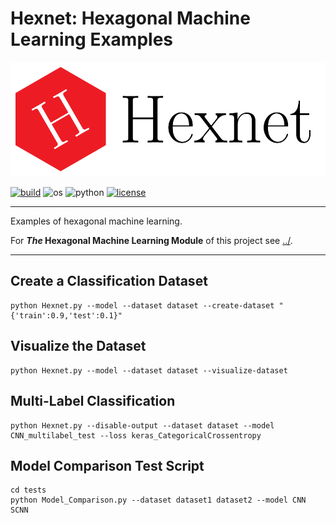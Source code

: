 Hexnet: Hexagonal Machine Learning Examples
===========================================


![Hexnet logo](../../doc/logos/Hexnet_logo_large.png "Hexnet logo")

[![build](https://app.travis-ci.com/TSchlosser13/Hexnet.svg?token=bzi69tgaRRW1N3ZMisbz&branch=master)](https://app.travis-ci.com/TSchlosser13/Hexnet)
![os](https://img.shields.io/badge/os-linux%20%7C%20windows-blue)
![python](https://img.shields.io/badge/python-3.7-blue)
[![license](https://img.shields.io/github/license/TSchlosser13/Hexnet)](https://github.com/TSchlosser13/Hexnet/blob/master/_ML/LICENSE.txt)


---

Examples of hexagonal machine learning.

For **_The_ Hexagonal Machine Learning Module** of this project see [../](https://github.com/TSchlosser13/Hexnet/tree/master/_ML).

---




Create a Classification Dataset
-------------------------------

```
python Hexnet.py --model --dataset dataset --create-dataset "{'train':0.9,'test':0.1}"
```


Visualize the Dataset
---------------------

```
python Hexnet.py --model --dataset dataset --visualize-dataset
```


Multi-Label Classification
--------------------------

```
python Hexnet.py --disable-output --dataset dataset --model CNN_multilabel_test --loss keras_CategoricalCrossentropy
```


Model Comparison Test Script
----------------------------

```
cd tests
python Model_Comparison.py --dataset dataset1 dataset2 --model CNN SCNN
```



